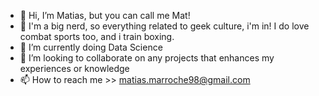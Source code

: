 - 👋 Hi, I’m Matias, but you can call me Mat!
- 👀 I'm a big nerd, so everything related to geek culture, i'm in! I do love combat sports too, and i train boxing.
- 🌱 I’m currently doing Data Science
- 💞️ I’m looking to collaborate on any projects that enhances my experiences or knowledge
- 📫 How to reach me >> matias.marroche98@gmail.com

<!---
matiasmarroche/matiasmarroche is a ✨ special ✨ repository because its `README.md` (this file) appears on your GitHub profile.
You can click the Preview link to take a look at your changes.
--->
